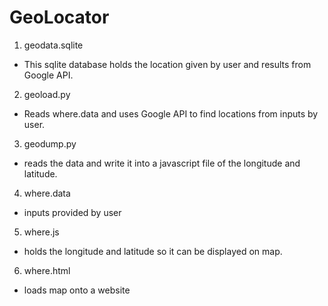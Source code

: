 # GeoLocator

1. geodata.sqlite
- This sqlite database holds the location given by user and results from Google API.
2. geoload.py
- Reads where.data and uses Google API to find locations from inputs by user.
3. geodump.py
- reads the data and write it into a javascript file of the longitude and latitude.
4. where.data
- inputs provided by user
5. where.js
- holds the longitude and latitude so it can be displayed on map.
6. where.html
- loads map onto a website
